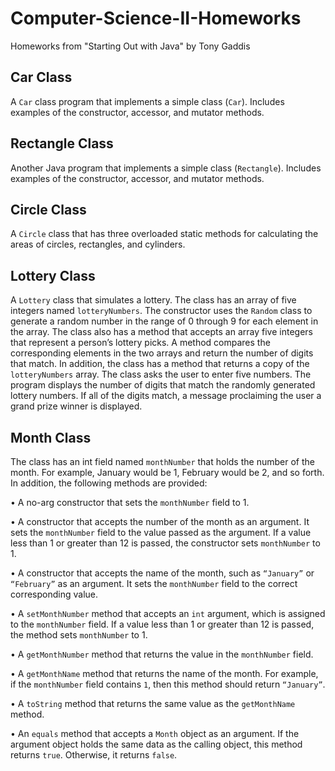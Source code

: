 # Computer-Science-II-Homeworks
Homeworks from "Starting Out with Java" by Tony Gaddis

## Car Class

A `Car` class program that implements a simple class (`Car`).  Includes examples of the constructor, accessor, and mutator methods.

## Rectangle Class

Another Java program that implements a simple class (`Rectangle`).  Includes examples of the constructor, accessor, and mutator methods.

## Circle Class

A `Circle` class that has three overloaded static methods for calculating the areas of circles, rectangles, and cylinders.

## Lottery Class

A `Lottery` class that simulates a lottery.  The class has an array of five integers named `lotteryNumbers`. The constructor uses the `Random` class to generate a random number in the range of 0 through 9 for each element in the array.  The class also has a method that accepts an array five integers that represent a person’s lottery picks. A method compares the corresponding elements in the two arrays and return the number of digits that match. In addition, the class has a method that returns a copy of the `lotteryNumbers` array. The class asks the user to enter five numbers. The program displays the number of digits that match the randomly generated lottery numbers. If all of the digits match, a message proclaiming the user a grand prize winner is displayed.

## Month Class

The class has an int field named `monthNumber` that holds the number of the month. For example, January would be 1, February would be 2, and so forth. In addition, the following methods are provided:

• A no-arg constructor that sets the `monthNumber` field to 1.

• A constructor that accepts the number of the month as an argument. It sets the `monthNumber` field to the value passed as the argument. If a value less than 1 or greater than 12 is passed, the constructor sets `monthNumber` to 1.

• A constructor that accepts the name of the month, such as `“January”` or `“February”` as an argument. It sets the `monthNumber` field to the correct corresponding value.

• A `setMonthNumber` method that accepts an `int` argument, which is assigned to the `monthNumber` field. If a value less than 1 or greater than 12 is passed, the method sets `monthNumber` to 1.

• A `getMonthNumber` method that returns the value in the `monthNumber` field.

• A `getMonthName` method that returns the name of the month. For example, if the `monthNumber` field contains `1`, then this method should return `“January”`.

• A `toString` method that returns the same value as the `getMonthName` method.

• An `equals` method that accepts a `Month` object as an argument. If the argument object holds the same data as the calling object, this method returns `true`. Otherwise, it returns `false`.
